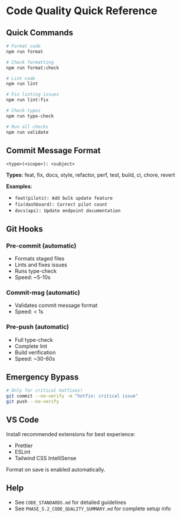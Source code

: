 # Code Quality Quick Reference

## Quick Commands

```bash
# Format code
npm run format

# Check formatting
npm run format:check

# Lint code
npm run lint

# Fix linting issues
npm run lint:fix

# Check types
npm run type-check

# Run all checks
npm run validate
```

## Commit Message Format

```
<type>(<scope>): <subject>
```

**Types**: feat, fix, docs, style, refactor, perf, test, build, ci, chore, revert

**Examples**:

- `feat(pilots): Add bulk update feature`
- `fix(dashboard): Correct pilot count`
- `docs(api): Update endpoint documentation`

## Git Hooks

### Pre-commit (automatic)

- Formats staged files
- Lints and fixes issues
- Runs type-check
- Speed: ~5-10s

### Commit-msg (automatic)

- Validates commit message format
- Speed: < 1s

### Pre-push (automatic)

- Full type-check
- Complete lint
- Build verification
- Speed: ~30-60s

## Emergency Bypass

```bash
# Only for critical hotfixes!
git commit --no-verify -m "hotfix: critical issue"
git push --no-verify
```

## VS Code

Install recommended extensions for best experience:

- Prettier
- ESLint
- Tailwind CSS IntelliSense

Format on save is enabled automatically.

## Help

- See `CODE_STANDARDS.md` for detailed guidelines
- See `PHASE_5.2_CODE_QUALITY_SUMMARY.md` for complete setup info
